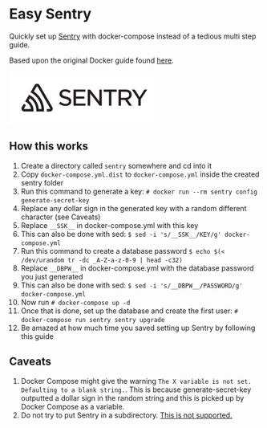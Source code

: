 # Easy Sentry

Quickly set up [Sentry](https://github.com/getsentry/sentry) with docker-compose instead of a tedious multi step guide.

Based upon the original Docker guide found [here](https://hub.docker.com/_/sentry/).

![Sentry logo](https://raw.githubusercontent.com/docker-library/docs/831b07a52f9ff6577c915afc41af8158725829f4/sentry/logo.png)

## How this works

1. Create a directory called `sentry` somewhere and cd into it
1. Copy `docker-compose.yml.dist` to `docker-compose.yml` inside the created sentry folder
1. Run this command to generate a key: `# docker run --rm sentry config generate-secret-key`
1. Replace any dollar sign in the generated key with a random different character (see Caveats)
1. Replace `__SSK__` in docker-compose.yml with this key
1. This can also be done with sed:  `$ sed -i 's/__SSK__/KEY/g' docker-compose.yml`
1. Run this command to create a database password `$ echo $(< /dev/urandom tr -dc _A-Z-a-z-0-9 | head -c32)`
1. Replace `__DBPW__` in docker-compose.yml with the database password you just generated
1. This can also be done with sed: `$ sed -i 's/__DBPW__/PASSWORD/g' docker-compose.yml`
1. Now run `# docker-compose up -d`
1. Once that is done, set up the database and create the first user: `# docker-compose run sentry sentry upgrade`
1. Be amazed at how much time you saved setting up Sentry by following this guide

## Caveats

1. Docker Compose might give the warning `The X variable is not set. Defaulting to a blank string.`.
   This is because generate-secret-key outputted a dollar sign in the random string and this is picked up by Docker Compose as a variable.
1. Do not try to put Sentry in a subdirectory. [This is not supported.](https://github.com/getsentry/sentry/issues/1230)
